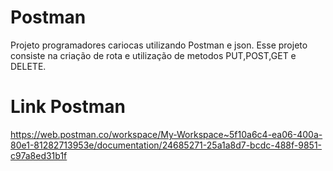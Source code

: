 # Postman
Projeto programadores cariocas utilizando Postman e json. Esse projeto consiste na criação de rota e utilização de metodos PUT,POST,GET e DELETE.

# Link Postman
https://web.postman.co/workspace/My-Workspace~5f10a6c4-ea06-400a-80e1-81282713953e/documentation/24685271-25a1a8d7-bcdc-488f-9851-c97a8ed31b1f
